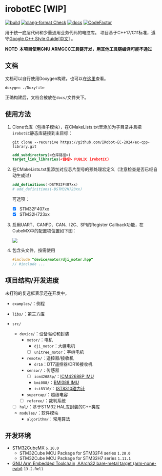 # irobotEC [WIP]

[![build](https://github.com/IRobot-EC-2024/ec-cpp-library/actions/workflows/ci_build.yml/badge.svg)](https://github.com/IRobot-EC-2024/ec-cpp-library/actions/workflows/ci_build.yml)
[![clang-format Check](https://github.com/IRobot-EC-2024/ec-cpp-library/actions/workflows/style_check.yml/badge.svg)](https://github.com/IRobot-EC-2024/ec-cpp-library/actions/workflows/style_check.yml)
[![docs](https://github.com/IRobot-EC-2024/ec-cpp-library/actions/workflows/doxygen-gh-pages.yml/badge.svg)](https://github.com/IRobot-EC-2024/ec-cpp-library/actions/workflows/doxygen-gh-pages.yml)
[![CodeFactor](https://www.codefactor.io/repository/github/lunarifish/ec-cpp-library/badge)](https://www.codefactor.io/repository/github/lunarifish/ec-cpp-library)

用于统一底层代码和少量通用业务代码的电控库。 项目基于C++17/C11标准，遵守[Google C++ Style Guide](https://google.github.io/styleguide/cppguide.html)[[中文](https://zh-google-styleguide.readthedocs.io/en/latest/google-cpp-styleguide/contents.html)]
。

**NOTE: 本项目使用GNU ARMGCC工具链开发，用其他工具链编译可能不通过**

## 文档

文档可以自行使用Doxygen构建，也可以在[这里](https://irobot-ec-2024.github.io/irobotEC/)查看。

```shell
doxygen ./Doxyfile
```

正确构建后，文档会被放在`docs/`文件夹下。

## 使用方法

1. Clone仓库（包括子模块），在CMakeLists.txt里添加为子目录并且把`irobotEC`静态库链接到主目标：

    ```shell
    git clone --recursive https://github.com/IRobot-EC-2024/ec-cpp-library.git
   ```

    ```cmake
    add_subdirectory(<仓库路径>)
    target_link_libraries(<目标> PUBLIC irobotEC)
    ```

2. 在CMakeLists.txt里添加对应芯片型号的预处理宏定义（注意检查是否已经自动生成过）

    ```cmake
    add_definitions(-DSTM32F407xx)
    # add_definitions(-DSTM32H723xx)
    ```

   可选项：
    - [x] STM32F407xx
    - [x] STM32H723xx

3. 启用UART、CANFD、CAN、I2C、SPI的Register Callback功能，在CubeMX中的配置项位置如下图：

   ![](https://img2.imgtp.com/2024/04/10/AUnAPRby.png)

4. 包含头文件，按需使用

    ```cpp
    #include "device/motor/dji_motor.hpp"
    // #include ...
    ```

## 项目结构/开发进度

未打钩的复选框表示还在开发中。

- `examples/`：例程

- `libs/`：第三方库

- `src/`

    - `device/`：设备驱动和封装
        - `motor/`：电机
            - `dji_motor`：大疆电机
            - [ ] `unitree_motor`：宇树电机
        - `remote/`：遥控器/接收机
            - `dr16`：DT7遥控器/DR16接收机
        - `sensor/`：传感器
            - [ ] `icm42688p/`：[ICM42688P IMU](https://product.tdk.com.cn/system/files/dam/doc/product/sensor/mortion-inertial/imu/data_sheet/ds-000347-icm-42688-p-v1.6.pdf)
            - `bmi088/`：[BMI088 IMU](https://www.bosch-sensortec.com/media/boschsensortec/downloads/datasheets/bst-bmi088-ds001.pdf)
            - `ist8310/`：[IST8310磁力计](https://tw.isentek.com/userfiles/files/IST8310Datasheet_3DMagneticSensors.pdf)
        - `supercap/`：超级电容
        - [ ] `referee/`：裁判系统

    - [ ] `hal/`：基于STM32 HAL库封装的C++类库

    - `modules/`：软件模块
        - `algorithm/`：常用算法

## 开发环境

- STM32CubeMX `6.10.0`
    - STM32Cube MCU Package for STM32F4 series `1.28.0`
    - STM32Cube MCU Package for STM32H7 series `1.11.1`
- [GNU Arm Embedded Toolchain, AArch32 bare-metal target (arm-none-eabi)](https://developer.arm.com/downloads/-/arm-gnu-toolchain-downloads) `13.2.Rel1`
